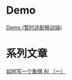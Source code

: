 # Demo
[Demo (暂时适配移动端)](http://www.paradeto.com/chinese-chess/#/)

# 系列文章
[如何写一个象棋 AI （一）](http://www.paradeto.com/2019/11/09/algo-chinese-chess-1/)
